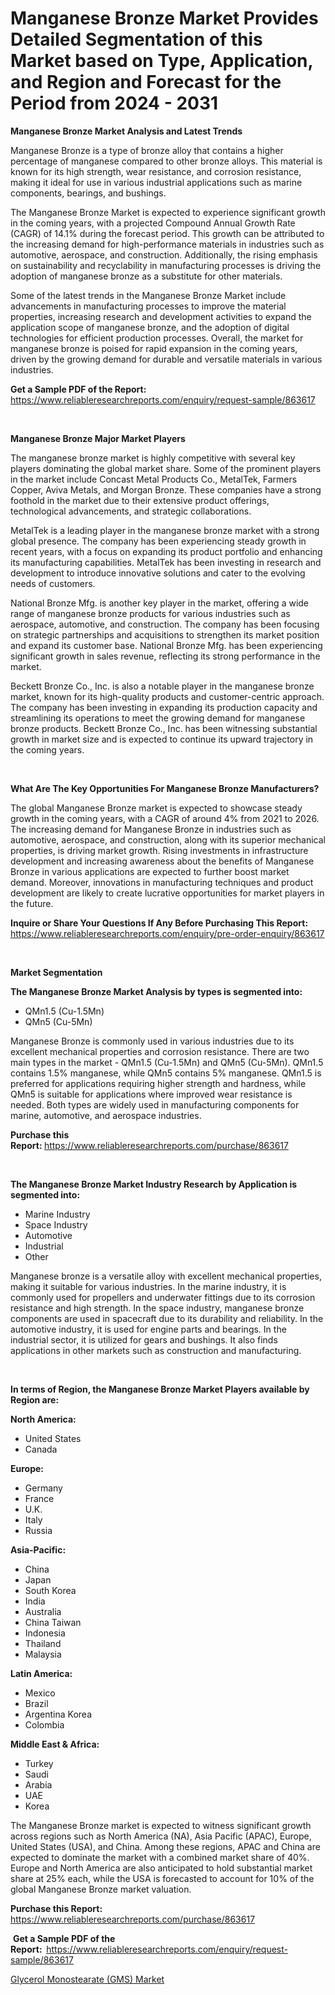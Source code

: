<p><h1>Manganese Bronze Market Provides Detailed Segmentation of this Market based on Type, Application, and Region and Forecast for the Period from 2024 - 2031</h1></p><p><strong>Manganese Bronze Market Analysis and Latest Trends</strong></p>
<p><p>Manganese Bronze is a type of bronze alloy that contains a higher percentage of manganese compared to other bronze alloys. This material is known for its high strength, wear resistance, and corrosion resistance, making it ideal for use in various industrial applications such as marine components, bearings, and bushings.</p><p>The Manganese Bronze Market is expected to experience significant growth in the coming years, with a projected Compound Annual Growth Rate (CAGR) of 14.1% during the forecast period. This growth can be attributed to the increasing demand for high-performance materials in industries such as automotive, aerospace, and construction. Additionally, the rising emphasis on sustainability and recyclability in manufacturing processes is driving the adoption of manganese bronze as a substitute for other materials.</p><p>Some of the latest trends in the Manganese Bronze Market include advancements in manufacturing processes to improve the material properties, increasing research and development activities to expand the application scope of manganese bronze, and the adoption of digital technologies for efficient production processes. Overall, the market for manganese bronze is poised for rapid expansion in the coming years, driven by the growing demand for durable and versatile materials in various industries.</p></p>
<p><strong>Get a Sample PDF of the Report:&nbsp;</strong> <a href="https://www.reliableresearchreports.com/enquiry/request-sample/863617">https://www.reliableresearchreports.com/enquiry/request-sample/863617</a></p>
<p>&nbsp;</p>
<p><strong>Manganese Bronze Major Market Players</strong></p>
<p><p>The manganese bronze market is highly competitive with several key players dominating the global market share. Some of the prominent players in the market include Concast Metal Products Co., MetalTek, Farmers Copper, Aviva Metals, and Morgan Bronze. These companies have a strong foothold in the market due to their extensive product offerings, technological advancements, and strategic collaborations.</p><p>MetalTek is a leading player in the manganese bronze market with a strong global presence. The company has been experiencing steady growth in recent years, with a focus on expanding its product portfolio and enhancing its manufacturing capabilities. MetalTek has been investing in research and development to introduce innovative solutions and cater to the evolving needs of customers.</p><p>National Bronze Mfg. is another key player in the market, offering a wide range of manganese bronze products for various industries such as aerospace, automotive, and construction. The company has been focusing on strategic partnerships and acquisitions to strengthen its market position and expand its customer base. National Bronze Mfg. has been experiencing significant growth in sales revenue, reflecting its strong performance in the market.</p><p>Beckett Bronze Co., Inc. is also a notable player in the manganese bronze market, known for its high-quality products and customer-centric approach. The company has been investing in expanding its production capacity and streamlining its operations to meet the growing demand for manganese bronze products. Beckett Bronze Co., Inc. has been witnessing substantial growth in market size and is expected to continue its upward trajectory in the coming years.</p></p>
<p>&nbsp;</p>
<p><strong>What Are The Key Opportunities For Manganese Bronze Manufacturers?</strong></p>
<p><p>The global Manganese Bronze market is expected to showcase steady growth in the coming years, with a CAGR of around 4% from 2021 to 2026. The increasing demand for Manganese Bronze in industries such as automotive, aerospace, and construction, along with its superior mechanical properties, is driving market growth. Rising investments in infrastructure development and increasing awareness about the benefits of Manganese Bronze in various applications are expected to further boost market demand. Moreover, innovations in manufacturing techniques and product development are likely to create lucrative opportunities for market players in the future.</p></p>
<p><strong>Inquire or Share Your Questions If Any Before Purchasing This Report:</strong> <a href="https://www.reliableresearchreports.com/enquiry/pre-order-enquiry/863617">https://www.reliableresearchreports.com/enquiry/pre-order-enquiry/863617</a></p>
<p>&nbsp;</p>
<p><strong>Market Segmentation</strong></p>
<p><strong>The Manganese Bronze Market Analysis by types is segmented into:</strong></p>
<p><ul><li>QMn1.5 (Cu-1.5Mn)</li><li>QMn5 (Cu-5Mn)</li></ul></p>
<p><p>Manganese Bronze is commonly used in various industries due to its excellent mechanical properties and corrosion resistance. There are two main types in the market - QMn1.5 (Cu-1.5Mn) and QMn5 (Cu-5Mn). QMn1.5 contains 1.5% manganese, while QMn5 contains 5% manganese. QMn1.5 is preferred for applications requiring higher strength and hardness, while QMn5 is suitable for applications where improved wear resistance is needed. Both types are widely used in manufacturing components for marine, automotive, and aerospace industries.</p></p>
<p><strong>Purchase this Report:&nbsp;</strong><a href="https://www.reliableresearchreports.com/purchase/863617">https://www.reliableresearchreports.com/purchase/863617</a></p>
<p>&nbsp;</p>
<p><strong>The Manganese Bronze Market Industry Research by Application is segmented into:</strong></p>
<p><ul><li>Marine Industry</li><li>Space Industry</li><li>Automotive</li><li>Industrial</li><li>Other</li></ul></p>
<p><p>Manganese bronze is a versatile alloy with excellent mechanical properties, making it suitable for various industries. In the marine industry, it is commonly used for propellers and underwater fittings due to its corrosion resistance and high strength. In the space industry, manganese bronze components are used in spacecraft due to its durability and reliability. In the automotive industry, it is used for engine parts and bearings. In the industrial sector, it is utilized for gears and bushings. It also finds applications in other markets such as construction and manufacturing.</p></p>
<p>&nbsp;</p>
<p><strong>In terms of Region, the Manganese Bronze Market Players available by Region are:</strong></p>
<p>
    <p> <strong> North America: </strong>
        <ul>
            <li>United States</li>
            <li>Canada</li>
        </ul>
        </p> 
    <p> <strong> Europe: </strong>
        <ul>
            <li>Germany</li>
            <li>France</li>
            <li>U.K.</li>
            <li>Italy</li>
            <li>Russia</li>
        </ul>
        </p> 
    <p> <strong> Asia-Pacific: </strong>
        <ul>
            <li>China</li>
            <li>Japan</li>
            <li>South Korea</li>
            <li>India</li>
            <li>Australia</li>
            <li>China Taiwan</li>
            <li>Indonesia</li>
            <li>Thailand</li>
            <li>Malaysia</li>
        </ul>
        </p> 
    <p> <strong> Latin America: </strong>
        <ul>
            <li>Mexico</li>
            <li>Brazil</li>
            <li>Argentina Korea</li>
            <li>Colombia</li>
        </ul>
        </p> 
    <p> <strong> Middle East & Africa: </strong>
        <ul>
            <li>Turkey</li>
            <li>Saudi</li>
            <li>Arabia</li>
            <li>UAE</li>
            <li>Korea</li>
        </ul>
    </p>
    </p>
<p><p>The Manganese Bronze market is expected to witness significant growth across regions such as North America (NA), Asia Pacific (APAC), Europe, United States (USA), and China. Among these regions, APAC and China are expected to dominate the market with a combined market share of 40%. Europe and North America are also anticipated to hold substantial market share at 25% each, while the USA is forecasted to account for 10% of the global Manganese Bronze market valuation.</p></p>
<p><strong>Purchase this Report: </strong><a href="https://www.reliableresearchreports.com/purchase/863617">https://www.reliableresearchreports.com/purchase/863617</a></p>
<p>&nbsp;<strong>Get a Sample PDF of the Report:&nbsp;&nbsp;</strong><a href="https://www.reliableresearchreports.com/enquiry/request-sample/863617">https://www.reliableresearchreports.com/enquiry/request-sample/863617</a></p>
<p><strong></strong></p>
<p><p><a href="https://angry-finch-aaf.notion.site/Glycerol-Monostearate-GMS-Market-Size-and-Examines-its-Market-Scope-with-a-Primary-Focus-on-Grow-8362cc710e2c47faab1aaf76bdfd9a2b">Glycerol Monostearate (GMS) Market</a></p></p>